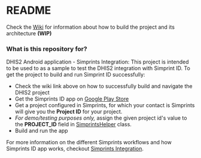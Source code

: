 # README #

Check the [Wiki](https://github.com/dhis2/dhis2-android-capture-app/wiki) for information about how to build the project and its architecture **(WIP)**

### What is this repository for? ###

DHIS2 Android application - Simprints Integration:
This project is intended to be used to as a sample to test the DHIS2 integration with Simprint ID. To get the project to build and run Simprint ID successfully:
- Check the wiki link above on how to successfully build and navigate the DHIS2 project
- Get the Simprints ID app on [Google Play Store](https://play.google.com/store/apps/details?id=com.simprints.id)
- Get a project configured in Simprints, for which your contact is Simprints will give you the __Project ID__ for your project.
- *For demo/testing purposes only,*  assign the given project id's value to the __PROJECT_ID__ field in [SimprintsHelper](https://github.com/Simprints/dhis2-simprints-integration/blob/simprints_dev/app/src/main/java/org/dhis2/utils/simprints/SimprintsHelper.java) class. 
- Build and run the app
    
For more information on the different Simprints workflows and how Simprints ID app works, checkout [Simprints Integration](https://sites.google.com/simprints.com/simprints-for-developers/integrating-w-simprints).


